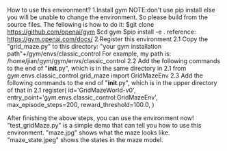 How to use this environment?
    1.Install gym
        NOTE:don't use pip install else you will be unable to change the environment. So please build from the source files. The fellowing is how to do it:
        $git clone https://github.com/openai/gym
        $cd gym
        $pip install -e .
        reference: https://gym.openai.com/docs/
    2.Register this environment
        2.1 Copy the "grid_maze.py" to this directory: "your gym installation path"+/gym/envs/classic_control
            For example, my path is: /home/jian/gym/gym/envs/classic_control
        2.2 Add the following commands to the end of "__init__.py", which is in the same directory in 2.1
            from gym.envs.classic_control.grid_maze import GridMazeEnv
        2.3 Add the following commands to the end of "__init__.py", which is in the upper directory of that in 2.1
            register(
                id='GridMazeWorld-v0',
                entry_point='gym.envs.classic_control:GridMazeEnv',
                max_episode_steps=200,
                reward_threshold=100.0,
                )

After finishing the above steps, you can use the environment now! "test_gridMaze.py" is a simple demo that can tell you how to use this environment. "maze.jpg" shows what the maze looks like. "maze_state.jpeg" shows the states in the maze model.